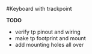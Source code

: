#Keyboard with trackpoint

__TODO__
- verify tp pinout and wiring
- make tp footprint and mount
- add mounting holes all over
